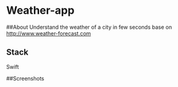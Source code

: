 # Weather-app

##About
Understand the weather of a city in few seconds base on http://www.weather-forecast.com

## Stack
Swift

##Screenshots
